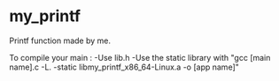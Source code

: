 # my_printf

Printf function made by me.

To compile your main : -Use lib.h
                       -Use the static library with "gcc [main name].c -L. -static libmy_printf_x86_64-Linux.a -o [app name]"
